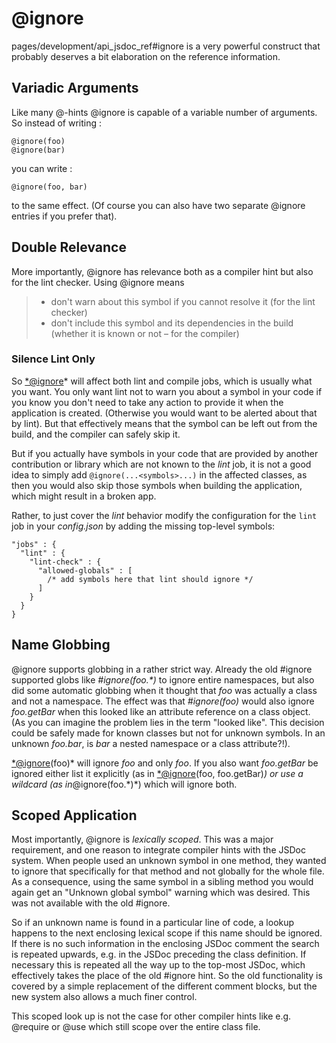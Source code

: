 @ignore
=======

pages/development/api_jsdoc_ref#ignore is a very powerful construct that probably deserves a bit elaboration on the reference information.

Variadic Arguments
------------------

Like many @-hints @ignore is capable of a variable number of arguments. So instead of writing :

    @ignore(foo)
    @ignore(bar)

you can write :

    @ignore(foo, bar)

to the same effect. (Of course you can also have two separate @ignore entries if you prefer that).

Double Relevance
----------------

More importantly, @ignore has relevance both as a compiler hint but also for the lint checker. Using @ignore means

> -   don't warn about this symbol if you cannot resolve it (for the lint checker)
> -   don't include this symbol and its dependencies in the build (whether it is known or not – for the compiler)

### Silence Lint Only

So <*@ignore>\* will affect both lint and compile jobs, which is usually what you want. You only want lint not to warn you about a symbol in your code if you know you don't need to take any action to provide it when the application is created. (Otherwise you would want to be alerted about that by lint). But that effectively means that the symbol can be left out from the build, and the compiler can safely skip it.

But if you actually have symbols in your code that are provided by another contribution or library which are not known to the *lint* job, it is not a good idea to simply add `@ignore(...<symbols>...)` in the affected classes, as then you would also skip those symbols when building the application, which might result in a broken app.

Rather, to just cover the *lint* behavior modify the configuration for the `lint` job in your *config.json* by adding the missing top-level symbols:

    "jobs" : {
      "lint" : {
        "lint-check" : {
          "allowed-globals" : [
            /* add symbols here that lint should ignore */
          ]
        }
      }
    }

Name Globbing
-------------

@ignore supports globbing in a rather strict way. Already the old #ignore supported globs like *#ignore(foo.\*)* to ignore entire namespaces, but also did some automatic globbing when it thought that *foo* was actually a class and not a namespace. The effect was that *#ignore(foo)* would also ignore *foo.getBar* when this looked like an attribute reference on a class object. (As you can imagine the problem lies in the term "looked like". This decision could be safely made for known classes but not for unknown symbols. In an unknown *foo.bar*, is *bar* a nested namespace or a class attribute?!).

<*@ignore>(foo)\* will ignore *foo* and only *foo*. If you also want *foo.getBar* be ignored either list it explicitly (as in <*@ignore>(foo, foo.getBar)*) or use a wildcard (as in*@ignore(foo.\*)\*) which will ignore both.

Scoped Application
------------------

Most importantly, @ignore is *lexically scoped*. This was a major requirement, and one reason to integrate compiler hints with the JSDoc system. When people used an unknown symbol in one method, they wanted to ignore that specifically for that method and not globally for the whole file. As a consequence, using the same symbol in a sibling method you would again get an "Unknown global symbol" warning which was desired. This was not available with the old #ignore.

So if an unknown name is found in a particular line of code, a lookup happens to the next enclosing lexical scope if this name should be ignored. If there is no such information in the enclosing JSDoc comment the search is repeated upwards, e.g. in the JSDoc preceding the class definition. If necessary this is repeated all the way up to the top-most JSDoc, which effectively takes the place of the old #ignore hint. So the old functionality is covered by a simple replacement of the different comment blocks, but the new system also allows a much finer control.

This scoped look up is not the case for other compiler hints like e.g. @require or @use which still scope over the entire class file.
